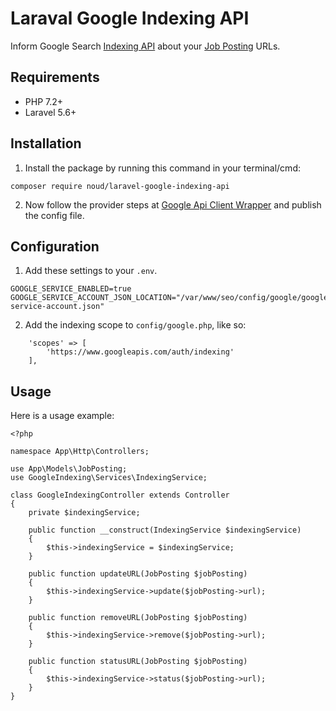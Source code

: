 # Laraval Google Indexing API

Inform Google Search [Indexing API](https://developers.google.com/search/apis/indexing-api/v3/quickstart) about your [Job Posting](https://developers.google.com/search/docs/data-types/job-posting) URLs.

## Requirements

* PHP 7.2+
* Laravel 5.6+

## Installation

1) Install the package by running this command in your terminal/cmd:
```
composer require noud/laravel-google-indexing-api
```

2) Now follow the provider steps at [Google Api Client Wrapper](https://github.com/pulkitjalan/google-apiclient#laravel) and publish the config file.

## Configuration

1) Add these settings to your ```.env```.
```
GOOGLE_SERVICE_ENABLED=true
GOOGLE_SERVICE_ACCOUNT_JSON_LOCATION="/var/www/seo/config/google/google-service-account.json"
```

2) Add the indexing scope to ```config/google.php```, like so:
```
    'scopes' => [
        'https://www.googleapis.com/auth/indexing'
    ],
```

## Usage

Here is a usage example:
```
<?php

namespace App\Http\Controllers;

use App\Models\JobPosting;
use GoogleIndexing\Services\IndexingService;

class GoogleIndexingController extends Controller
{
    private $indexingService;

    public function __construct(IndexingService $indexingService)
    {
        $this->indexingService = $indexingService;
    }

    public function updateURL(JobPosting $jobPosting)
    {
        $this->indexingService->update($jobPosting->url);
    }

    public function removeURL(JobPosting $jobPosting)
    {
        $this->indexingService->remove($jobPosting->url);
    }

    public function statusURL(JobPosting $jobPosting)
    {
        $this->indexingService->status($jobPosting->url);
    }
}
```